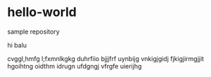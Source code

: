 # hello-world
sample repository

hi balu

cvggl,hmfg l;fxmnlkgkg  duhrfiio bjjjfrf uynbijg vnkigjgidj
fjkigjirmgjjit hgoihtng oidthm idrugn ufdgngj vfrgfe uierijhg 
